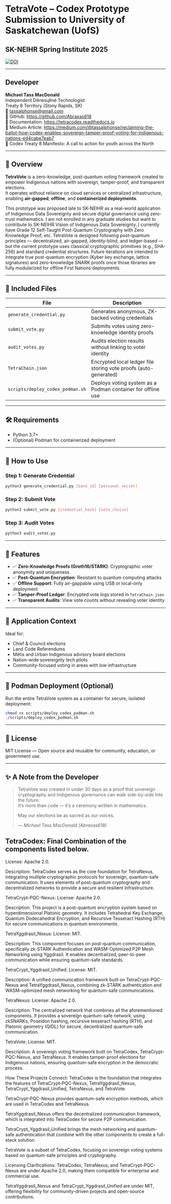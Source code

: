
# TetraVote – Codex Prototype Submission to University of Saskatchewan (UofS)  
## SK-NEIHR Spring Institute 2025

[![DOI](https://zenodo.org/badge/DOI/10.5281/zenodo.15238465.svg)](https://doi.org/10.5281/zenodo.15238465)

---

## Developer

**Michael Tass MacDonald**  
Independent Dënesųłiné Technologist  
Treaty 8 Territory (Stony Rapids, SK)  
📧 tassalphonse@gmail.com  
🔗 GitHub: https://github.com/Abraxas618  
📖 Documentation: https://tetracodex.readthedocs.io  
📰 Medium Article: https://medium.com/@tassalphonse/reclaiming-the-ballot-how-codex-enables-sovereign-tamper-proof-voting-for-indigenous-nations-ed4cabe7eab7  
📜 Codex Treaty 8 Manifesto: A call to action for youth across the North

---

## 🧭 Overview

**TetraVote** is a zero-knowledge, post-quantum voting framework created to empower Indigenous nations with sovereign, tamper-proof, and transparent elections.  
It operates without reliance on cloud services or centralized infrastructure, enabling **air-gapped**, **offline**, and **containerized deployments**.

This prototype was proposed late to SK-NEIHR as a real-world application of Indigenous Data Sovereignty and secure digital governance using zero-trust mathematics.
I am not enrolled in any graduate studies but want to contribute to SK-NEIHR Vision of Indigenous Data Sovereignty. I currently have Grade 12 Self-Taught Post-Quantum Cryptography with Zero Knowledge Proof, etc. TetraVote is designed following post-quantum principles — decentralized, air-gapped, identity-blind, and ledger-based — but the current prototype uses classical cryptographic primitives (e.g., SHA-256) and standard credential structures.
Future iterations are intended to integrate true post-quantum encryption (Kyber key exchange, lattice signatures) and zero-knowledge SNARK proofs once those libraries are fully modularized for offline First Nations deployments.

---

## 📁 Included Files

| File                          | Description                                                      |
|-------------------------------|------------------------------------------------------------------|
| `generate_credential.py`     | Generates anonymous, ZK-backed voting credentials                |
| `submit_vote.py`             | Submits votes using zero-knowledge identity proofs               |
| `audit_votes.py`             | Audits election results without linking to voter identity        |
| `TetraChain.json`            | Encrypted local ledger file storing vote proofs (auto-generated) |
| `scripts/deploy_codex_podman.sh` | Deploys voting system as a Podman container for offline use |

---

## 🛠️ Requirements

- Python 3.7+
- (Optional) Podman for containerized deployment

---

## 🚀 How to Use

### Step 1: Generate Credential

```bash
python3 generate_credential.py [band_id] [personal_secret]
```

### Step 2: Submit Vote

```bash
python3 submit_vote.py [credential_hash] [vote_choice]
```

### Step 3: Audit Votes

```bash
python3 audit_votes.py
```

---

## 🔐 Features

- ✅ **Zero-Knowledge Proofs (Groth16/STARK)**: Cryptographic voter anonymity and uniqueness  
- ✅ **Post-Quantum Encryption**: Resistant to quantum computing attacks  
- ✅ **Offline Support**: Fully air-gappable using USB or local-only deployment  
- ✅ **Tamper-Proof Ledger**: Encrypted vote logs stored in `TetraChain.json`  
- ✅ **Transparent Audits**: View vote counts without revealing voter identity  

---

## 🧩 Application Context

Ideal for:
- Chief & Council elections
- Land Code Referendums
- Métis and Urban Indigenous advisory board elections
- Nation-wide sovereignty tech pilots
- Community-focused voting in areas with low infrastructure

---

## 🐧 Podman Deployment (Optional)

Run the entire TetraVote system as a container for secure, isolated deployment:

```bash
chmod +x scripts/deploy_codex_podman.sh
./scripts/deploy_codex_podman.sh
```

---

## 📄 License

MIT License — Open source and reusable for community, education, or government use.

---

## ✨ A Note from the Developer

> TetraVote was created in under 30 days as a proof that sovereign cryptography and Indigenous governance can walk side-by-side into the future.  
> It’s more than code — it’s a ceremony written in mathematics.  
>  
> May our elections be as sacred as our voices.  
>  
> — *Michael Tass MacDonald (Abraxas618)*

## TetraCodex: Final Combination of the components listed below.

License: Apache 2.0.

Description: TetraCodex serves as the core foundation for TetraNexus, integrating multiple cryptographic protocols for sovereign, quantum-safe communication. It uses elements of post-quantum cryptography and decentralized networks to provide a secure and resilient infrastructure.

TetraCrypt-PQC-Nexus: License: Apache 2.0.

Description: This project is a post-quantum encryption system based on hyperdimensional Platonic geometry. It includes Tetrahedral Key Exchange, Quantum Dodecahedral Encryption, and Recursive Tesseract Hashing (RTH) for secure communications in quantum environments.

TetraYggdrasil_Nexus: License: MIT.

Description: This component focuses on post-quantum communication, specifically zk-STARK Authentication and WASM-Optimized P2P Mesh Networking using Yggdrasil. It enables decentralized, peer-to-peer communication while ensuring quantum-safe standards.

TetraCrypt_Yggdrasil_Unified: License: MIT.

Description: A unified communication framework built on TetraCrypt-PQC-Nexus and TetraYggdrasil_Nexus, combining zk-STARK authentication and WASM-optimized mesh networking for quantum-safe communications.

TetraNexus: License: Apache 2.0.

Description: The centralized network that combines all the aforementioned components. It provides a sovereign quantum-safe network, using zkSNARKs, Poseidon hashing, recursive tesseract hashing (RTH), and Platonic geometry (QIDL) for secure, decentralized quantum-safe communication.

TetraVote: License: MIT.

Description: A sovereign voting framework built on TetraCodex, TetraCrypt-PQC-Nexus, and TetraNexus. It enables tamper-proof elections for Indigenous nations, ensuring quantum-safe encryption in the democratic process.

How These Projects Connect: TetraCodex is the foundation that integrates the features of TetraCrypt-PQC-Nexus, TetraYggdrasil_Nexus, TetraCrypt_Yggdrasil_Unified, TetraNexus, and TetraVote.

TetraCrypt-PQC-Nexus provides quantum-safe encryption methods, which are used in TetraCodex and TetraNexus.

TetraYggdrasil_Nexus offers the decentralized communication framework, which is integrated into TetraCodex for secure P2P communication.

TetraCrypt_Yggdrasil_Unified brings the mesh networking and quantum-safe authentication that combine with the other components to create a full-stack solution.

TetraVote is a subset of TetraCodex, focusing on sovereign voting systems based on quantum-safe principles and cryptography.

Licensing Clarifications: TetraCodex, TetraNexus, and TetraCrypt-PQC-Nexus are under Apache 2.0, making them compatible for enterprise and commercial use.

TetraYggdrasil_Nexus and TetraCrypt_Yggdrasil_Unified are under MIT, offering flexibility for community-driven projects and open-source contributions.

